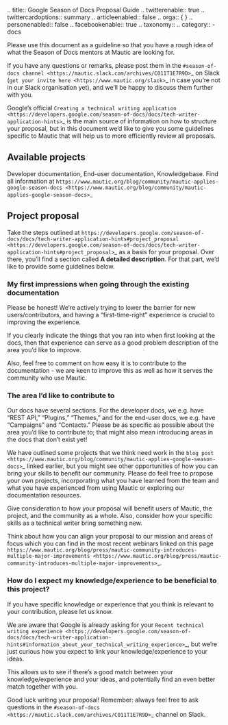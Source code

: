 .. title:: Google Season of Docs Proposal Guide
.. twitterenable:: true
.. twittercardoptions:: summary
.. articleenabled:: false
.. orga:: { }
.. personenabled:: false
.. facebookenable:: true
.. taxonomy::
    .. category::
        - docs

Please use this document as a guideline so that you have a rough idea of what the Season of Docs mentors at Mautic are looking for.

If you have any questions or remarks, please post them in the `#season-of-docs channel <https://mautic.slack.com/archives/C011T1E7R9D>`_ on Slack (`get your invite here <https://www.mautic.org/slack>`_ in case you’re not in our Slack organisation yet), and we’ll be happy to discuss them further with you.

Google’s official `Creating a technical writing application <https://developers.google.com/season-of-docs/docs/tech-writer-application-hints>`_ is the main source of information on how to structure your proposal, but in this document we’d like to give you some guidelines specific to Mautic that will help us to more efficiently review all proposals.

## Available projects

Developer documentation, End-user documentation, Knowledgebase. Find all information at `https://www.mautic.org/blog/community/mautic-applies-google-season-docs <https://www.mautic.org/blog/community/mautic-applies-google-season-docs>`_

## Project proposal

Take the steps outlined at `https://developers.google.com/season-of-docs/docs/tech-writer-application-hints#project_proposal <https://developers.google.com/season-of-docs/docs/tech-writer-application-hints#project_proposal>`_ as a basis for your proposal. Over there, you’ll find a section called **A detailed description**. For that part, we’d like to provide some guidelines below.

### My first impressions when going through the existing documentation

Please be honest! We’re actively trying to lower the barrier for new users/contributors, and having a “first-time-right” experience is crucial to improving the experience.

If you clearly indicate the things that you ran into when first looking at the docs, then that experience can serve as a good problem description of the area you’d like to improve.

Also, feel free to comment on how easy it is to contribute to the documentation - we are keen to improve this as well as how it serves the community who use Mautic.

### The area I’d like to contribute to

Our docs have several sections. For the developer docs, we e.g. have “REST API,” “Plugins,” “Themes,” and for the end-user docs, we e.g. have “Campaigns” and “Contacts.” Please be as specific as possible about the area you’d like to contribute to; that might also mean introducing areas in the docs that don’t exist yet!

We have outlined some projects that we think need work in the `blog post <https://www.mautic.org/blog/community/mautic-applies-google-season-docs>`_ linked earlier, but you might see other opportunities of how you can bring your skills to benefit our community. Please do feel free to propose your own projects, incorporating what you have learned from the team and what you have experienced from using Mautic or exploring our documentation resources.

Give consideration to how your proposal will benefit users of Mautic, the project, and the community as a whole. Also, consider how your specific skills as a technical writer bring something new.

Think about how you can align your proposal to our mission and areas of focus which you can find in the most recent webinars linked on this page `https://www.mautic.org/blog/press/mautic-community-introduces-multiple-major-improvements <https://www.mautic.org/blog/press/mautic-community-introduces-multiple-major-improvements>`_.

### How do I expect my knowledge/experience to be beneficial to this project?

If you have specific knowledge or experience that you think is relevant to your contribution, please let us know.

We are aware that Google is already asking for your `Recent technical writing experience <https://developers.google.com/season-of-docs/docs/tech-writer-application-hints#information_about_your_technical_writing_experience>`_, but we’re just curious how you expect to link your knowledge/experience to your ideas.

This allows us to see if there’s a good match between your knowledge/experience and your ideas, and potentially find an even better match together with you.

Good luck writing your proposal! Remember: always feel free to ask questions in the `#season-of-docs <https://mautic.slack.com/archives/C011T1E7R9D>`_ channel on Slack.